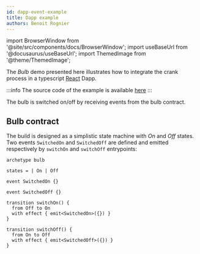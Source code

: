 ```yaml
---
id: dapp-event-example
title: Dapp example
authors: Benoit Rognier
---
```

import BrowserWindow from '@site/src/components/docs/BrowserWindow';
import useBaseUrl from '@docusaurus/useBaseUrl';
import ThemedImage from '@theme/ThemedImage';

The *Bulb* demo presented here illustrates how to integrate the crank process in a typescript [React](https://reactjs.org/) Dapp.

:::info
The source code of the example is available [here](https://github.com/completium/bulb-event-demo)
:::

The bulb is switched on/off by receiving events from the bulb contract.

<BrowserWindow>
<ThemedImage
  alt="Buld Dapp"
  width="100%"
  sources={{
    light: useBaseUrl('img/event-well/bulb-event-demo-light.png'),
    dark: useBaseUrl('img/event-well/bulb-event-demo-dark.png'),
  }}
/>
</BrowserWindow>

## Bulb contract

The build is designed as a simplistic state machine with *On* and *Off* states. Two events `SwitchedOn` and `SwitchedOff` are defined and emitted respectively by `switchOn` and `switchOff` entrypoints:

```archetype
archetype bulb

states = | On | Off

event SwitchedOn {}

event SwitchedOff {}

transition switchOn() {
  from Off to On
  with effect { emit<SwitchedOn>({}) }
}

transition switchOff() {
  from On to Off
  with effect { emit<SwitchedOff>({}) }
}
```





